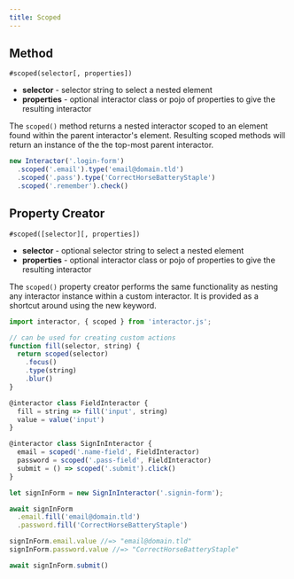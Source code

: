 ```yaml
---
title: Scoped
---
```


## Method

`#scoped(selector[, properties])`

- **selector** - selector string to select a nested element
- **properties** - optional interactor class or pojo of properties to give the
  resulting interactor

The `scoped()` method returns a nested interactor scoped to an element found
within the parent interactor's element. Resulting scoped methods will return an
instance of the the top-most parent interactor.

``` javascript
new Interactor('.login-form')
  .scoped('.email').type('email@domain.tld')
  .scoped('.pass').type('CorrectHorseBatteryStaple')
  .scoped('.remember').check()
```

## Property Creator

`#scoped([selector][, properties])`

- **selector** - optional selector string to select a nested element
- **properties** - optional interactor class or pojo of properties to give the
  resulting interactor

The `scoped()` property creator performs the same functionality as nesting any
interactor instance within a custom interactor. It is provided as a shortcut
around using the new keyword.

``` javascript
import interactor, { scoped } from 'interactor.js';

// can be used for creating custom actions
function fill(selector, string) {
  return scoped(selector)
    .focus()
    .type(string)
    .blur()
}

@interactor class FieldInteractor {
  fill = string => fill('input', string)
  value = value('input')
}

@interactor class SignInInteractor {
  email = scoped('.name-field', FieldInteractor)
  password = scoped('.pass-field', FieldInteractor)
  submit = () => scoped('.submit').click()
}

let signInForm = new SignInInteractor('.signin-form');

await signInForm
  .email.fill('email@domain.tld')
  .password.fill('CorrectHorseBatteryStaple')

signInForm.email.value //=> "email@domain.tld"
signInForm.password.value //=> "CorrectHorseBatteryStaple"

await signInForm.submit()
```
